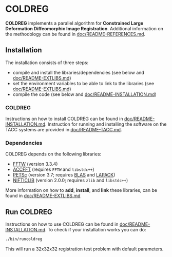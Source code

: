 # COLDREG

**COLDREG** implements a parallel algorithm for **Constrained Large Deformation Diffeomorphic Image Registration**. Additional information on the methodology can be found in [doc/README-REFERENCES.md](doc/README-REFERENCES.md).


## Installation

The installation consists of three steps:

* compile and install the libraries/dependencies (see below and [doc/README-EXTLIBS.md](doc/README-EXTLIBS.md))
* set the environment variables to be able to link to the libraries (see [doc/README-EXTLIBS.md](doc/README-EXTLIBS.md))
* compile the code (see below and [doc/README-INSTALLATION.md](doc/README-INSTALLATION.md))

### COLDREG

Instructions on how to install COLDREG can be found in [doc/README-INSTALLATION.md](doc/README-INSTALLATION.md). Instruction for running and installing the software on the TACC systems are provided in [doc/README-TACC.md](doc/README-TACC.md).


### Dependencies

COLDREG depends on the following libraries:

* [FFTW](http://www.fftw.org) (version 3.3.4)
* [ACCFFT](http://accfft.org) (requires `FFTW` and `libstdc++`)
* [PETSc](https://www.mcs.anl.gov/petsc/) (version 3.7; requires [BLAS](http://www.netlib.org/blas/) and [LAPACK](http://www.netlib.org/lapack/))
* [NIFTICLIB](https://sourceforge.net/projects/niftilib/files/nifticlib/) (version 2.0.0; requires `zlib` and `libstdc++`)

More information on how to **add**, **install**, and **link** these libraries, can be found in [doc/README-EXTLIBS.md](doc/README-EXTLIBS.md)


## Run COLDREG

Instructions on how to use COLDREG can be found in [doc/README-INSTALLATION.md](doc/README-INSTALLATION.md). To check if your installation works you can do:

```bash
./bin/runcoldreg
```

This will run a 32x32x32 registration test problem with default parameters.
